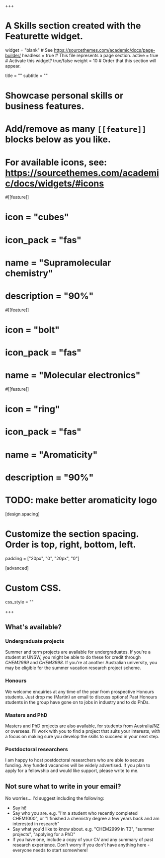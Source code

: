 +++
# A Skills section created with the Featurette widget.
widget = "blank"  # See https://sourcethemes.com/academic/docs/page-builder/
headless = true  # This file represents a page section.
active = true  # Activate this widget? true/false
weight = 10  # Order that this section will appear.

title = ""
subtitle = ""

# Showcase personal skills or business features.
# 
# Add/remove as many `[[feature]]` blocks below as you like.
# 
# For available icons, see: https://sourcethemes.com/academic/docs/widgets/#icons

#[[feature]]
#  icon = "cubes"
#  icon_pack = "fas"
#  name = "Supramolecular<br> chemistry"
#  description = "90%"

#[[feature]]
#  icon = "bolt"
#  icon_pack = "fas"
#  name = "Molecular electronics"

#[[feature]]
#  icon = "ring"
#  icon_pack = "fas"
#  name = "Aromaticity"
#  description = "90%"
  # TODO: make better aromaticity logo

[design.spacing]
  # Customize the section spacing. Order is top, right, bottom, left.
  padding = ["20px", "0", "20px", "0"]

[advanced]
 # Custom CSS. 
 css_style = ""

+++

## What's available?

### Undergraduate projects
Summer and term projects are available for undergraduates. If you're a student at UNSW, you might be able to do these for credit through *CHEM2999* and *CHEM3998*. If you're at another Australian university, you may be eligible for the summer vacation research project scheme.

### Honours
We welcome enquiries at any time of the year from prospective Honours students. Just drop me (Martin) an email to discuss options! Past Honours students in the group have gone on to jobs in industry and to do PhDs.

### Masters and PhD
Masters and PhD projects are also available, for students from Australia/NZ or overseas. I'll work with you to find a project that suits your interests, with a focus on making sure you develop the skills to succeed in your next step.

### Postdoctoral researchers
I am happy to host postdoctoral researchers who are able to secure funding. Any funded vacancies will be widely advertised. If you plan to apply for a fellowship and would like support, please write to me.

## Not sure what to write in your email?

No worries... I'd suggest including the following:

 * Say hi!
 * Say who you are. e.g. "I'm a student who recently completed CHEM1000", or "I finished a chemistry degree a few years back and am interested in research"
 * Say what you'd like to know about. e.g. "CHEM2999 in T3", "summer projects", "applying for a PhD"
 * If you have one, include a copy of your CV and any summary of past research experience. Don't worry if you don't have anything here - everyone needs to start somewhere!



